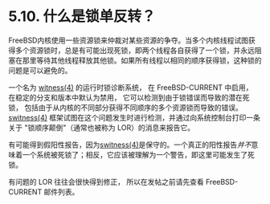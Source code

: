 # 5.10. 什么是锁单反转？

FreeBSD内核使用一些资源锁来仲裁对某些资源的争夺。当多个内核线程试图获得多个资源锁时，总是有可能出现死锁，即两个线程各自获得了一个锁，并永远阻塞在那里等待其他线程释放其他锁。如果所有线程以相同的顺序获得锁，这种锁的问题是可以避免的。

一个名为 [witness(4)](https://www.freebsd.org/cgi/man.cgi?query=witness&sektion=4&format=html) 的运行时锁诊断系统， 在 FreeBSD-CURRENT 中启用， 在稳定的分支和版本中默认为禁用， 它可以检测到由于锁错误而导致的潜在死锁， 包括由于从内核的不同部分获得不同顺序的多个资源锁而导致的错误。[switness(4)](https://www.freebsd.org/cgi/man.cgi?query=witness&sektion=4&format=html) 框架试图在这个问题发生时进行检测，并通过向系统控制台打印一条关于 "锁顺序颠倒"（通常也被称为 LOR）的消息来报告它。

有可能得到假阳性报告，因为[switness(4)](https://www.freebsd.org/cgi/man.cgi?query=witness&sektion=4&format=html)是保守的。一个真正的阳性报告*并不*意味着一个系统被死锁了；相反，它应该被理解为一个警告，即这里可能发生了死锁。

有问题的 LOR 往往会很快得到修正， 所以在发帖之前请先查看 FreeBSD-CURRENT 邮件列表。
